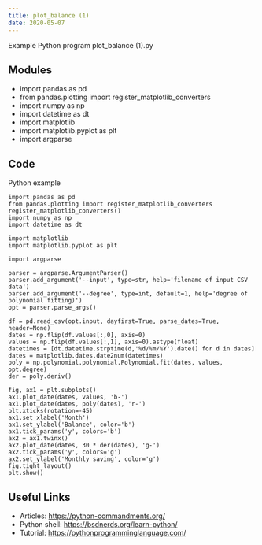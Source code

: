 ```yaml
---
title: plot_balance (1)
date: 2020-05-07
---
```

Example Python program plot_balance (1).py

## Modules

* import pandas as pd
* from pandas.plotting import register_matplotlib_converters
* import numpy as np
* import datetime as dt
* import matplotlib
* import matplotlib.pyplot as plt
* import argparse

## Code

Python example

    import pandas as pd
    from pandas.plotting import register_matplotlib_converters
    register_matplotlib_converters()
    import numpy as np
    import datetime as dt
    
    import matplotlib
    import matplotlib.pyplot as plt
    
    import argparse
    
    parser = argparse.ArgumentParser()
    parser.add_argument('--input', type=str, help='filename of input CSV data')
    parser.add_argument('--degree', type=int, default=1, help='degree of polynomial fitting)')
    opt = parser.parse_args()
    
    df = pd.read_csv(opt.input, dayfirst=True, parse_dates=True, header=None)
    dates = np.flip(df.values[:,0], axis=0)
    values = np.flip(df.values[:,1], axis=0).astype(float)
    datetimes = [dt.datetime.strptime(d,'%d/%m/%Y').date() for d in dates]
    dates = matplotlib.dates.date2num(datetimes)
    poly = np.polynomial.polynomial.Polynomial.fit(dates, values, opt.degree)
    der = poly.deriv()
    
    fig, ax1 = plt.subplots()
    ax1.plot_date(dates, values, 'b-')
    ax1.plot_date(dates, poly(dates), 'r-')
    plt.xticks(rotation=-45)
    ax1.set_xlabel('Month')
    ax1.set_ylabel('Balance', color='b')
    ax1.tick_params('y', colors='b')
    ax2 = ax1.twinx()
    ax2.plot_date(dates, 30 * der(dates), 'g-')
    ax2.tick_params('y', colors='g')
    ax2.set_ylabel('Monthly saving', color='g')
    fig.tight_layout()
    plt.show()

## Useful Links

- Articles: https://python-commandments.org/
- Python shell: https://bsdnerds.org/learn-python/
- Tutorial: https://pythonprogramminglanguage.com/
